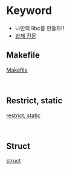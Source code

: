 # Keyword
- 나만의 libc를 만들자!!
- <a href="./subject.md">과제 전문</a>
## Makefile

<a href="https://liltdevs.tistory.com/67">Makefile</a>

<br>

## Restrict, static

<a href="https://liltdevs.tistory.com/68">restrict, static</a>

<br>

## Struct

<a href="https://liltdevs.tistory.com/69">struct</a>
